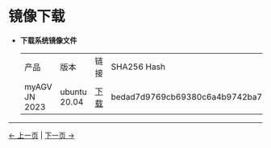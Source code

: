# 镜像下载

- **下载系统镜像文件**

    <table>
    <tr>
        <td>产品</td>
        <td>版本</td>
        <td>链接</td>
        <td>SHA256 Hash</td>
    </tr>
    <tr>
        <td rowspan='2'>myAGV JN 2023</td>
        <td>ubuntu 20.04</td>
        <td><a href="https://download-elephantrobotics.oss-cn-shenzhen.aliyuncs.com/Product_software/iMage-ISO/myAGV/myAGV2023_ubuntu_V20240103_20.04JN_aarch64_shrunk.img.gz">下载</a></td>
        <td>bedad7d9769cb69380c6a4b9742ba7aefc21db41ab239172b7a5a7b632453baa</td>
    </tr>
    </table>

---

[← 上一页](README.md) | [下一页 →](8.4.2-Image_Burning.md)
